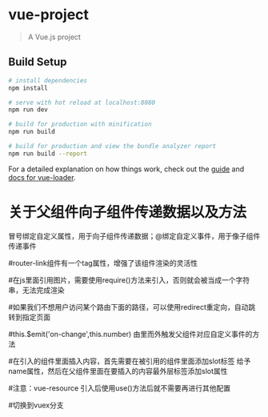 # vue-project

> A Vue.js project

## Build Setup

``` bash
# install dependencies
npm install

# serve with hot reload at localhost:8080
npm run dev

# build for production with minification
npm run build

# build for production and view the bundle analyzer report
npm run build --report
```

For a detailed explanation on how things work, check out the [guide](http://vuejs-templates.github.io/webpack/) and [docs for vue-loader](http://vuejs.github.io/vue-loader).

# 关于父组件向子组件传递数据以及方法
 冒号绑定自定义属性，用于向子组件传递数据；@绑定自定义事件，用于像子组件传递事件 

#router-link组件有一个tag属性，增强了该组件渲染的灵活性

#在js里面引用图片，需要使用require()方法来引入，否则就会被当成一个字符串，无法完成渲染

#如果我们不想用户访问某个路由下面的路径，可以使用redirect重定向，自动跳转到指定页面

#this.$emit('on-change',this.number) 由里而外触发父组件对应自定义事件的方法

#在引入的组件里面插入内容，首先需要在被引用的组件里面添加slot标签 给予name属性，然后在父组件里面在要插入的内容最外层标签添加slot属性

#注意：vue-resource 引入后使用use()方法后就不需要再进行其他配置

#切换到vuex分支            
